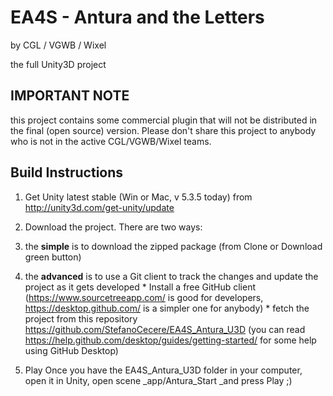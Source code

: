 EA4S - Antura and the Letters
=================

by CGL / VGWB / Wixel

the full Unity3D project

## IMPORTANT NOTE ##

this project contains some commercial plugin that will not be distributed in the final (open source) version.
Please don't share this project to anybody who is not in the active CGL/VGWB/Wixel teams.


## Build Instructions ##

1. Get Unity latest stable (Win or Mac, v 5.3.5 today) from http://unity3d.com/get-unity/update


2. Download the project. There are two ways:
  1.  the **simple** is to download the zipped package (from Clone or Download green button)
  2. the **advanced** is to use a Git client to track the changes and update the project as it gets developed
    * Install a free GitHub client (https://www.sourcetreeapp.com/ is good for developers, https://desktop.github.com/ is a simpler one for anybody)
    * fetch the project from this repository https://github.com/StefanoCecere/EA4S_Antura_U3D (you can read https://help.github.com/desktop/guides/getting-started/ for some help using GitHub Desktop)

3. Play
Once you have the EA4S_Antura_U3D folder in your computer, open it in Unity, open scene _app/Antura_Start _and press Play ;)
